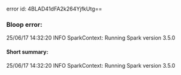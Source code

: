 error id: 4BLAD41dFA2k264YjfkUtg==
### Bloop error:

25/06/17 14:32:20 INFO SparkContext: Running Spark version 3.5.0
#### Short summary: 

25/06/17 14:32:20 INFO SparkContext: Running Spark version 3.5.0